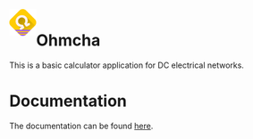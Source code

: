 <img align="left" width="48" height="48" src="icons/logo.svg" alt="Icon">

# Ohmcha

This is a basic calculator application for DC electrical networks.

# Documentation

The documentation can be found [here](https://ohmcha.rtfd.io).

